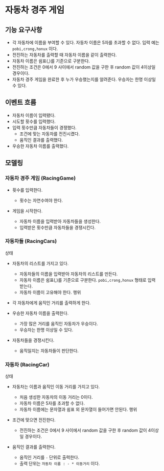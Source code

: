 
# 자동차 경주 게임

## 기능 요구사항

- 각 자동차에 이름을 부여할 수 있다. 자동차 이름은 5자를 초과할 수 없다.  입력 예는 `pobi,crong,honux` 이다.
- 전진하는 자동차를 출력할 때 자동차 이름을 같이 출력한다. 
- 자동차 이름은 쉼표(,)를 기준으로 구분한다. 
- 전진하는 조건은 0에서 9 사이에서 random 값을 구한 후 random 값이 4이상일 경우이다. 
- 자동차 경주 게임을 완료한 후 누가 우승했는지를 알려준다. 우승자는 한명 이상일 수 있다.

## 이벤트 흐름

- 자동차 이름이 입력됐다.
- 시도할 횟수를 입력했다.
- 입력 횟수만큼 자동차들이 경쟁했다.
  - 조건에 맞는 자동차를 전진시켰다.
  - 움직인 결과를 출력했다.
- 우승한 자동차 이름를 출력했다.

## 모델링 

### 자동차 경주 게임 (RacingGame)

- 횟수를 입력한다.
    - 횟수는 자연수여야 한다.

- 게임을 시작한다.
  - 자동차 이름을 입력받아 자동차들을 생성한다.
  - 입력받은 횟수만큼 자동차들을 경쟁시킨다.


### 자동차들 (RacingCars)

상태

- 자동차의 리스트를 가지고 있다.
  - 자동차들의 이름을 입력받아 자동차의 리스트를 만든다.
  - 자동차 이름은 쉼표(,)를 기준으로 구분한다. `pobi,crong,honux` 형태로 입력받는다.
  - 자동차 이름이 고유해야 한다.
행위

- 각 자동차에게 움직인 거리를 출력하게 한다.

- 우승한 자동차 이름을 출력한다.
    - 가장 많은 거리를 움직인 자동차가 우승이다.
    - 우승자는 한명 이상일 수 있다.

- 자동차들을 경쟁시킨다.
  - 움직일지는 자동차들이 판단한다.

### 자동차 (RacingCar)

상태

- 자동차는 이름과 움직인 이동 거리를 가지고 있다.
  - 처음 생성한 자동차의 이동 거리는 0이다.
  - 자동차 이름은 5자를 초과할 수 없다.
  - 자동차 이름에는 문자열과 쉼표 외 문자열이 들어가면 안된다.
행위

- 조건에 맞으면 전진한다.
  - 전진하는 조건은 0에서 9 사이에서 random 값을 구한 후 random 값이 4이상일 경우이다.
- 움직인 결과를 출력한다.
  - 움직인 거리를 `-` 단위로 출력한다.
  - 출력 단위는 `자동차 이름 : - * 이동거리` 이다.
